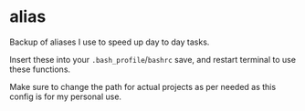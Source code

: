 # alias
Backup of aliases I use to speed up day to day tasks.

Insert these into your `.bash_profile`/`bashrc` save, and restart terminal to use these functions.

Make sure to change the path for actual projects as per needed as this config is for my personal use. 

